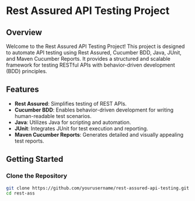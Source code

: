 # Rest Assured API Testing Project

## Overview
Welcome to the Rest Assured API Testing Project! This project is designed to automate API testing using Rest Assured, Cucumber BDD, Java, JUnit, and Maven Cucumber Reports. It provides a structured and scalable framework for testing RESTful APIs with behavior-driven development (BDD) principles.

## Features
- **Rest Assured**: Simplifies testing of REST APIs.
- **Cucumber BDD**: Enables behavior-driven development for writing human-readable test scenarios.
- **Java**: Utilizes Java for scripting and automation.
- **JUnit**: Integrates JUnit for test execution and reporting.
- **Maven Cucumber Reports**: Generates detailed and visually appealing test reports.

## Getting Started

### Clone the Repository
```bash
git clone https://github.com/yourusername/rest-assured-api-testing.git
cd rest-ass
